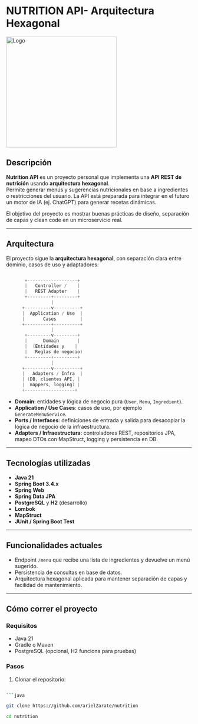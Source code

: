 # NUTRITION API- Arquitectura Hexagonal



<img src="./images/logo.jpg" alt="Logo"  height="300" />

## Descripción
**Nutrition API** es un proyecto personal que implementa una **API REST de nutrición** usando **arquitectura hexagonal**.  
Permite generar menús y sugerencias nutricionales en base a ingredientes o restricciones del usuario. La API está preparada para integrar en el futuro un motor de IA (ej. ChatGPT) para generar recetas dinámicas.

El objetivo del proyecto es mostrar buenas prácticas de diseño, separación de capas y clean code en un microservicio real.

---

## Arquitectura

El proyecto sigue la **arquitectura hexagonal**, con separación clara entre dominio, casos de uso y adaptadores:


```java

       +-------------------+
       |   Controller /    |
       |   REST Adapter    |
       +---------+---------+
                 |
      +----------v----------+
      |  Application / Use  |
      |       Cases         |
      +----------+----------+
                 |
       +---------v---------+
       |      Domain       |
       |  (Entidades y    |
       |   Reglas de negocio)
       +---------+---------+
                 |
      +----------v----------+
      |   Adapters / Infra  |
      | (DB, clientes API, |
      |  mappers, logging) |
      +-------------------+


```



- **Domain**: entidades y lógica de negocio pura (`User`, `Menu`, `Ingredient`).
- **Application / Use Cases**: casos de uso, por ejemplo `GenerateMenuService`.
- **Ports / Interfaces**: definiciones de entrada y salida para desacoplar la lógica de negocio de la infraestructura.
- **Adapters / Infraestructura**: controladores REST, repositorios JPA, mapeo DTOs con MapStruct, logging y persistencia en DB.

---

## Tecnologías utilizadas
- **Java 21**
- **Spring Boot 3.4.x**
- **Spring Web**
- **Spring Data JPA**
- **PostgreSQL** y **H2** (desarrollo)
- **Lombok**
- **MapStruct**
- **JUnit / Spring Boot Test**

---

## Funcionalidades actuales
- Endpoint `/menu` que recibe una lista de ingredientes y devuelve un menú sugerido.
- Persistencia de consultas en base de datos.
- Arquitectura hexagonal aplicada para mantener separación de capas y facilidad de mantenimiento.

---

## Cómo correr el proyecto

### Requisitos
- Java 21
- Gradle o Maven
- PostgreSQL (opcional, H2 funciona para pruebas)

### Pasos
1. Clonar el repositorio:
```bash

```java

git clone https://github.com/arielZarate/nutrition

cd nutrition
```



